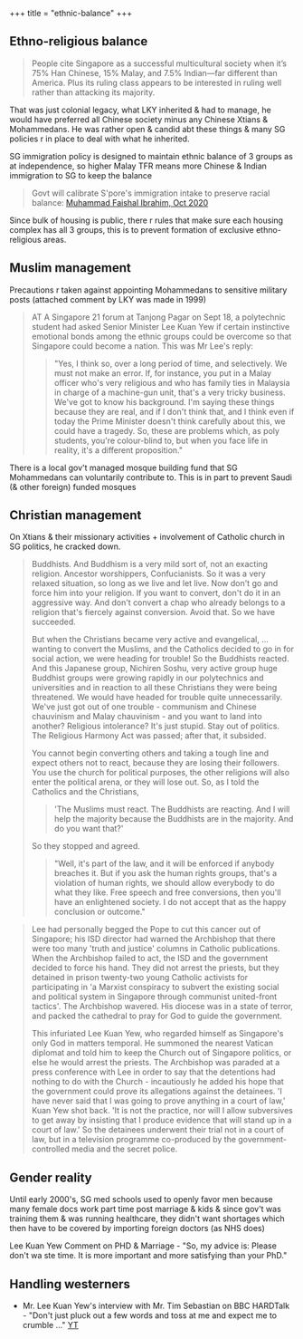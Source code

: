 +++
title = "ethnic-balance"
+++

## Ethno-religious balance
> People cite Singapore as a successful multicultural society when it’s 75% Han Chinese, 15% Malay, and 7.5% Indian—far different than America. Plus its ruling class appears to be interested in ruling well rather than attacking its majority. 

That was just colonial legacy, what LKY inherited & had to manage, he would have preferred all Chinese society minus any Chinese Xtians & Mohammedans. He was rather open & candid abt these things & many SG policies r in place to deal with what he inherited.

SG immigration policy is designed to maintain ethnic balance of 3 groups as at independence, so higher Malay TFR means more Chinese & Indian immigration to SG to keep the balance

> Govt will calibrate S'pore's immigration intake to preserve racial balance: [Muhammad Faishal Ibrahim, Oct 2020](https://mothership.sg/2020/10/singapore-racial-balance-immigration/)

Since bulk of housing is public, there r rules that make sure each housing complex has all 3 groups, this is to prevent formation of exclusive ethno-religious areas.

## Muslim management
Precautions r taken against appointing Mohammedans to sensitive military posts (attached comment by LKY was made in 1999)

> AT A Singapore 21 forum at Tanjong Pagar on Sept 18, a polytechnic student had asked Senior Minister Lee Kuan Yew if certain instinctive emotional bonds among the ethnic groups could be overcome so that Singapore could become a nation. This was Mr Lee's reply: 
> 
> > "Yes, I think so, over a long period of time, and selectively. We must not make an error. If, for instance, you put in a Malay officer who's very religious and who has family ties in Malaysia in charge of a machine-gun unit, that's a very tricky business. We've got to know his background. I'm saying these things because they are real, and if I don't think that, and I think even if today the Prime Minister doesn't think carefully about this, we could have a tragedy. So, these are problems which, as poly students, you're colour-blind to, but when you face life in reality, it's a different proposition."

There is a local gov't managed mosque building fund that SG Mohammedans can voluntarily contribute to. This is in part to prevent Saudi (& other foreign) funded mosques

## Christian management
On Xtians & their missionary activities + involvement of Catholic church in SG politics, he cracked down.


> Buddhists. And Buddhism is a very mild sort of, not an exacting religion. Ancestor worshippers, Confucianists. So it was a very relaxed situation, so long as we live and let live. Now don't go and force him into your religion. If you want to convert, don't do it in an aggressive way. And don't convert a chap who already belongs to a religion that's fiercely against conversion. Avoid that. So we have succeeded.  
> 
> But when the Christians became very active and evangelical, ... wanting to convert the Muslims, and the Catholics decided to go in for social action, we were heading for trouble! So the Buddhists reacted. And this Japanese group, Nichiren Soshu, very active group huge Buddhist groups were growing rapidly in our polytechnics and universities and in reaction to all these Christians they were being threatened. We would have headed for trouble quite unnecessarily. We've just got out of one trouble - communism and Chinese chauvinism and Malay chauvinism - and you want to land into another? Religious intolerance? It's just stupid. Stay out of politics. The Religious Harmony Act was passed; after that, it subsided.  
> 
> You cannot begin converting others and taking a tough line and expect others not to react, because they are losing their followers. You use the church for political purposes, the other religions will also enter the political arena, or they will lose out. So, as I told the Catholics and the Christians, 
> 
> > 'The Muslims must react. The Buddhists are reacting. And I will help the majority because the Buddhists are in the majority. And do you want that?'
> 
> So they stopped and agreed.
> 
> > "Well, it's part of the law, and it will be enforced if anybody breaches it. But if you ask the human rights groups, that's a violation of human rights, we should allow everybody to do what they like. Free speech and free conversions, then you'll have an enlightened society. I do not accept that as the happy conclusion or outcome."


>  Lee had personally begged the Pope to cut this cancer out of Singapore; his ISD director had warned the Archbishop that there were too many 'truth and justice' columns in Catholic publications. When the Archbishop failed to act, the ISD and the government decided to force his hand. They did not arrest the priests, but they detained in prison twenty-two young Catholic activists for participating in 'a Marxist conspiracy to subvert the existing social and political system in Singapore through communist united-front tactics'. The Archbishop wavered. His diocese was in a state of terror, and packed the cathedral to pray for God to guide the government. 
> 
> This infuriated Lee Kuan Yew, who regarded himself as Singapore's only God in matters temporal. He summoned the nearest Vatican diplomat and told him to keep the Church out of Singapore politics, or else he would arrest the priests. The Archbishop was paraded at a press conference with Lee in order to say that the detentions had nothing to do with the Church - incautiously he added his hope that the government could prove its allegations against the detainees. 'I have never said that I was going to prove anything in a court of law,' Kuan Yew shot back. 'It is not the practice, nor will I allow subversives to get away by insisting that I produce evidence that will stand up in a court of law.' So the detainees underwent their trial not in a court of law, but in a television programme co-produced by the government-controlled media and the secret police.

## Gender reality
Until early 2000's, SG med schools used to openly favor men because many female docs work part time post marriage & kids & since gov't was training them & was running healthcare, they didn't want shortages which then have to be covered by importing foreign doctors (as NHS does) 

Lee Kuan Yew Comment on PHD & Marriage - "So, my advice is: Please don't wa ste time. It is more important and more satisfying than your PhD."

## Handling westerners
- Mr. Lee Kuan Yew's interview with Mr. Tim Sebastian on BBC HARDTalk - "Don't just pluck out a few words and toss at me and expect me to crumble ..." [YT](https://youtu.be/GhvHLpSD1nE)
